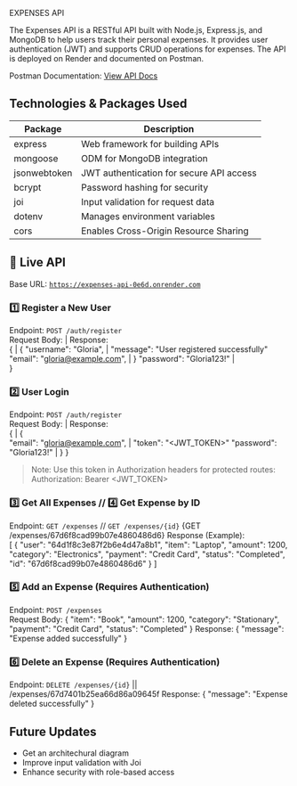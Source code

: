  EXPENSES API

The Expenses API is a RESTful API built with Node.js, Express.js, and MongoDB to help users track their personal expenses. It provides user authentication (JWT) and supports CRUD operations for expenses. The API is deployed on Render and documented on Postman.  

Postman Documentation: [View API Docs](https://documenter.getpostman.com/view/43019439/2sAYkDLKfw)  


##  Technologies & Packages Used  

| Package            | Description |
|--------------------|-------------|
| express       | Web framework for building APIs |
| mongoose      | ODM for MongoDB integration |
| jsonwebtoken  | JWT authentication for secure API access |
| bcrypt        | Password hashing for security |
| joi           | Input validation for request data |
| dotenv        | Manages environment variables |
| cors          | Enables Cross-Origin Resource Sharing |


## 🔗 Live API  
Base URL: [`https://expenses-api-0e6d.onrender.com`](https://expenses-api-0e6d.onrender.com)  


### 1️⃣ Register a New User  
Endpoint: `POST /auth/register`  
Request Body:                    |   Response:                
{                                |   {
  "username": "Gloria",          |   "message": "User registered successfully"
  "email": "gloria@example.com", |   }
  "password": "Gloria123!"       |   
}


### 2️⃣ User Login 
Endpoint: `POST /auth/register`  
Request Body:                    |   Response:                
{                                |   {         
  "email": "gloria@example.com", |   "token": "<JWT_TOKEN>"
  "password": "Gloria123!"       |   }
}

> Note: Use this token in Authorization headers for protected routes:
> Authorization: Bearer <JWT_TOKEN>


### 3️⃣ Get All Expenses  // 4️⃣ Get Expense by ID
Endpoint: `GET /expenses`   // `GET /expenses/{id}` {GET /expenses/67d6f8cad99b07e4860486d6}
Response (Example):                          
[
  {
    "user": "64d1f8c3e87f2b6e4d47a8b1",
    "item": "Laptop",
    "amount": 1200,
    "category": "Electronics",
    "payment": "Credit Card",
    "status": "Completed",
    "id": "67d6f8cad99b07e4860486d6"
  }
]



### 5️⃣ Add an Expense (Requires Authentication)  
Endpoint: `POST /expenses`  
Request Body:
{
  "item": "Book",
  "amount": 1200,
  "category": "Stationary",
  "payment": "Credit Card",
  "status": "Completed"
}
Response:
{
  "message": "Expense added successfully"
}


### 6️⃣ Delete an Expense (Requires Authentication)  
Endpoint: `DELETE /expenses/{id}` ||  /expenses/67d7401b25ea66d86a09645f
Response:
{
  "message": "Expense deleted successfully"
}


##  Future Updates  
- Get an architechural diagram
- Improve input validation with Joi
-  Enhance security with role-based access


